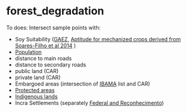 # forest_degradation
To does:
Intersect sample points with:
- Soy Suitability ([GAEZ](https://www.gaez.iiasa.ac.at/), [Aptitude for mechanized crops derived from Soares-Filho et al 2014](https://www.csr.ufmg.br/forestcode/)  )  
- [Population](https://www.worldpop.org/geodata/listing?id=77)
- distance to main roads  
- distance to secondary roads  
- public land  (CAR)
- private land (CAR)
- Embargoed areas (intersection of [IBAMA](https://servicos.ibama.gov.br/ctf/publico/areasembargadas/ConsultaPublicaAreasEmbargadas.php) list and CAR)
- [Protected areas](https://www.gov.br/icmbio/pt-br/servicos/geoprocessamento/mapa-tematico-e-dados-geoestatisticos-das-unidades-de-conservacao-federais)
- [Indigenous lands](https://www.gov.br/funai/pt-br/atuacao/terras-indigenas/geoprocessamento-e-mapas)  
- Incra Settlements (separately [Federal and Reconhecimento](https://certificacao.incra.gov.br/csv_shp/export_shp.py))
